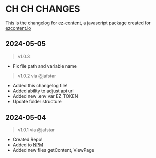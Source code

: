 # CH CH CHANGES 

This is the changelog for [ez-content](https://github.com/ez-content/ez-content), 
a javascript package created for [ezcontent.io](https://www.ezcontent.io/)


## 2024-05-05 

> v1.0.3

- Fix file path and variable name

> v1.0.2 via @jafstar

- Added this changelog file!
- Added ability to adjust api url
- Added new .env var EZ_TOKEN
- Update folder structure

## 2024-05-04 

> v1.0.1 via @jafstar

- Created Repo!
- Added to [NPM](https://www.npmjs.com/package/ez-content)
- Added new files getContent, ViewPage
